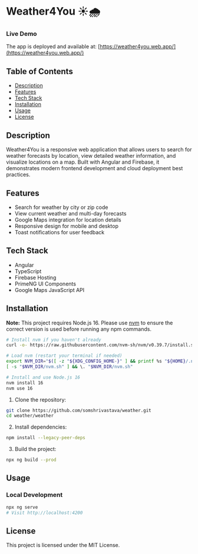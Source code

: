 # Weather4You ☀️🌧️

### Live Demo

The app is deployed and available at: [https://weather4you.web.app/](https://weather4you.web.app/)

## Table of Contents

- [Description](#description)
- [Features](#features)
- [Tech Stack](#tech-stack)
- [Installation](#installation)
- [Usage](#usage)
- [License](#license)

## Description

Weather4You is a responsive web application that allows users to search for weather forecasts by location, view detailed weather information, and visualize locations on a map. Built with Angular and Firebase, it demonstrates modern frontend development and cloud deployment best practices.

## Features

- Search for weather by city or zip code
- View current weather and multi-day forecasts
- Google Maps integration for location details
- Responsive design for mobile and desktop
- Toast notifications for user feedback

## Tech Stack

- Angular
- TypeScript
- Firebase Hosting
- PrimeNG UI Components
- Google Maps JavaScript API

## Installation


**Note:** This project requires Node.js 16. Please use [nvm](https://github.com/nvm-sh/nvm) to ensure the correct version is used before running any npm commands.
```sh
# Install nvm if you haven't already
curl -o- https://raw.githubusercontent.com/nvm-sh/nvm/v0.39.7/install.sh | bash

# Load nvm (restart your terminal if needed)
export NVM_DIR="$([ -z "${XDG_CONFIG_HOME-}" ] && printf %s "${HOME}/.nvm" || printf %s "${XDG_CONFIG_HOME}/nvm")"
[ -s "$NVM_DIR/nvm.sh" ] && \. "$NVM_DIR/nvm.sh"

# Install and use Node.js 16
nvm install 16
nvm use 16
```

1. Clone the repository:

```sh
git clone https://github.com/somshrivastava/weather.git
cd weather/weather
```

2. Install dependencies:

```sh
npm install --legacy-peer-deps
```

3. Build the project:

```sh
npx ng build --prod
```

## Usage

### Local Development

```sh
npx ng serve
# Visit http://localhost:4200
```

## License

This project is licensed under the MIT License.
